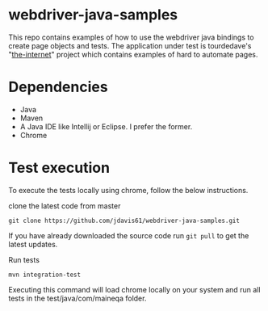 # webdriver-java-samples

This repo contains examples of how to use the webdriver java bindings to create page objects and tests. The application under test is tourdedave's "[the-internet](https://github.com/tourdedave/the-internet)" project which contains examples of hard to automate pages. 

# Dependencies
* Java
* Maven
* A Java IDE like Intellij or Eclipse. I prefer the former.
* Chrome

# Test execution
To execute the tests locally using chrome, follow the below instructions.

clone the latest code from master
```
git clone https://github.com/jdavis61/webdriver-java-samples.git
``` 

If you have already downloaded the source code run ```git pull``` to get the latest updates.

Run tests
```
mvn integration-test
```

Executing this command will load chrome locally on your system and run all tests in the test/java/com/maineqa folder.

